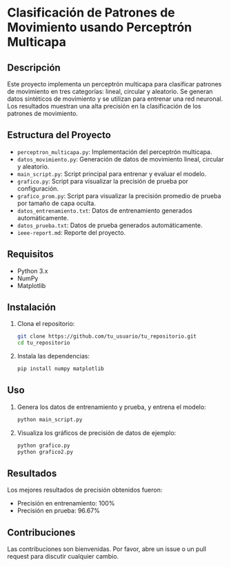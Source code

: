 # Clasificación de Patrones de Movimiento usando Perceptrón Multicapa

## Descripción

Este proyecto implementa un perceptrón multicapa para clasificar patrones de movimiento en tres categorías: lineal, circular y aleatorio. Se generan datos sintéticos de movimiento y se utilizan para entrenar una red neuronal. Los resultados muestran una alta precisión en la clasificación de los patrones de movimiento.

## Estructura del Proyecto

- `perceptron_multicapa.py`: Implementación del perceptrón multicapa.
- `datos_movimiento.py`: Generación de datos de movimiento lineal, circular y aleatorio.
- `main_script.py`: Script principal para entrenar y evaluar el modelo.
- `grafico.py`: Script para visualizar la precisión de prueba por configuración.
- `grafico_prom.py`: Script para visualizar la precisión promedio de prueba por tamaño de capa oculta.
- `datos_entrenamiento.txt`: Datos de entrenamiento generados automáticamente.
- `datos_prueba.txt`: Datos de prueba generados automáticamente.
- `ieee-report.md`: Reporte del proyecto.

## Requisitos

- Python 3.x
- NumPy
- Matplotlib

## Instalación

1. Clona el repositorio:

    ```bash
    git clone https://github.com/tu_usuario/tu_repositorio.git
    cd tu_repositorio
    ```

2. Instala las dependencias:

    ```bash
    pip install numpy matplotlib
    ```

## Uso

1. Genera los datos de entrenamiento y prueba, y entrena el modelo:

    ```bash
    python main_script.py
    ```

2. Visualiza los gráficos de precisión de datos de ejemplo:

    ```bash
    python grafico.py
    python grafico2.py
    ```

## Resultados

Los mejores resultados de precisión obtenidos fueron:

- Precisión en entrenamiento: 100%
- Precisión en prueba: 96.67%

## Contribuciones

Las contribuciones son bienvenidas. Por favor, abre un issue o un pull request para discutir cualquier cambio.
